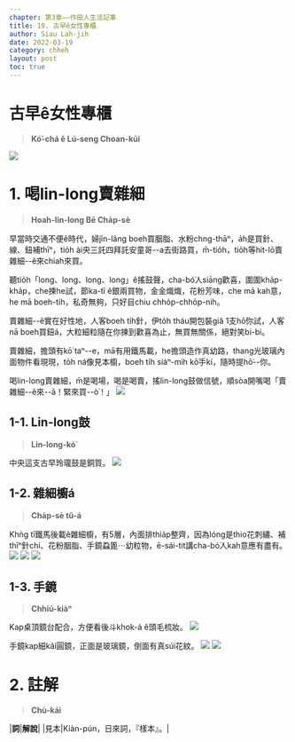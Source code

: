 ```yaml
---
chapter: 第3章——作田人生活記事
title: 19. 古早ê女性專櫃
author: Siau Lah-jih
date: 2022-03-19
category: chheh
layout: post
toc: true
---
```


# 古早ê女性專櫃
> **Kó͘-chá ê Lú-seng Choan-kūi**

![](../too5/17/17-17-9賣雜細.jpg)

# 1. 喝lin-long賣雜細
> **Hoah-lin-long Bē Cha̍p-sè**

早當時交通不便ê時代，婦jîn-lâng boeh買胭脂、水粉chng-thāⁿ，a̍h是買針、線、鈕補thīⁿ，tio̍h ài央三託四拜託安童哥--a去街路買，m̄-tio̍h，tio̍h等hit-lō賣雜細--ê來chiah來買。

聽tio̍h「long、long、long、long」ê搖鼓聲，cha-bó͘人siāng歡喜，圍圍kha̍p-kha̍p，che揀he試，節ka-tī ê銀兩買物，金金熾熾，花粉芳味，che mā kah意，he mā boeh-ti̍h，私奇無夠，只好目chiu chho̍p-chho̍p-nih。

賣雜細--ê實在好性地，人客boeh ti̍h針，伊to̍h tháu開包裝giâ 1支hō͘你試，人客nā boeh買鈕á，大粒細粒隨在你揀到歡喜為止，無買無關係，絕對笑bi-bi。

賣雜細，擔頭有kō͘ taⁿ--e，mā有用鐵馬載，he擔頭造作真幼路，thang光玻璃內面物件看現現，to̍h ná像見本櫥，boeh ti̍h siáⁿ-mih kō͘手kí，隨時提hō͘--你。

喝lin-long賣雜細，m̄是喝場，喝是喝賣，搖lin-long鼓做信號，順sòa開嘴喝「賣雜細--ê來--ā！緊來買--ò͘！」
![](../too5/17/17-17-1賣雜細.jpg)


## 1-1. Lin-long鼓
> **Lin-long-kó͘**

中央這支古早玲瓏鼓是銅質。
![](../too5/17/17-17-5賣雜細.jpg)

## 1-2. 雜細櫥á
> **Cha̍p-sè tû-á**

Khǹg tī鐵馬後載ê雜細櫥，有5層，內面排thia̍p整齊，因為lóng是thio花刺繡、補thīⁿ針chí、花粉胭脂、手鏡蝨篦⋯幼粒物，ē-sái-tit講cha-bó͘人kah意應有盡有。
![](../too5/17/17-17-2賣雜細.jpg)
![](../too5/17/17-17-3賣雜細.jpg)
![](../too5/17/17-17-4賣雜細.jpg)

## 1-3. 手鏡
> **Chhiú-kiàⁿ**

Kap桌頂鏡台配合，方便看後斗khok-á ê頭毛梳妝。
![](../too5/17/17-17-6賣雜細.jpg)

手鏡kap細kâi圓鏡，正面是玻璃鏡，倒面有真súi花紋。
![](../too5/17/17-17-7賣雜細.jpg)
![](../too5/17/17-17-8賣雜細.jpg)



# 2. 註解
> **Chù-kái**

|**詞**|**解說**|
|見本|Kiàn-pún，日來詞，『樣本』。|